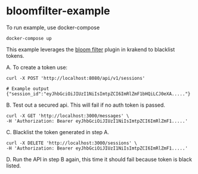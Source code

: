 # bloomfilter-example

To run example, use docker-compose
````
docker-compose up
````

This example leverages the [bloom filter](https://www.krakend.io/docs/authorization/revoking-tokens/) plugin in krakend to blacklist tokens.

A. To create a token use:
````shell script
curl -X POST 'http://localhost:8080/api/v1/sessions'

# Example output
{"session_id":"eyJhbGciOiJIUzI1NiIsImtpZCI6ImRlZmF1bHQiLCJ0eXA....."}
````

B. Test out a secured api.  This will fail if no auth token is passed.
````shell script
curl -X GET 'http://localhost:3000/messages' \
-H 'Authorization: Bearer eyJhbGciOiJIUzI1NiIsImtpZCI6ImRlZmF1.....'
````

C. Blacklist the token generated in step A.
````shell script
curl -X DELETE 'http://localhost:3000/sessions' \
-H 'Authorization: Bearer eyJhbGciOiJIUzI1NiIsImtpZCI6ImRlZmF1.....'
````

D. Run the API in step B again, this time it should fail because token is black listed.


